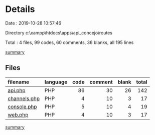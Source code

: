 # Details

Date : 2019-10-28 10:57:46

Directory c:\xampp\htdocs\apps\api_concejo\routes

Total : 4 files,  99 codes, 60 comments, 36 blanks, all 195 lines

[summary](results.md)

## Files
| filename | language | code | comment | blank | total |
| :--- | :--- | ---: | ---: | ---: | ---: |
| [api.php](file:///c%3A/xampp/htdocs/apps/api_concejo/routes/api.php) | PHP | 86 | 30 | 26 | 142 |
| [channels.php](file:///c%3A/xampp/htdocs/apps/api_concejo/routes/channels.php) | PHP | 4 | 10 | 3 | 17 |
| [console.php](file:///c%3A/xampp/htdocs/apps/api_concejo/routes/console.php) | PHP | 5 | 10 | 4 | 19 |
| [web.php](file:///c%3A/xampp/htdocs/apps/api_concejo/routes/web.php) | PHP | 4 | 10 | 3 | 17 |

[summary](results.md)